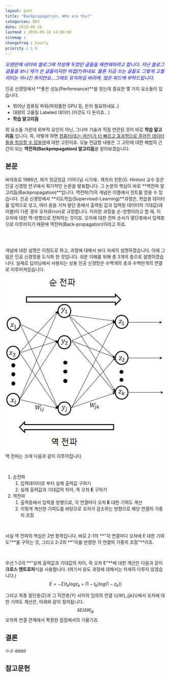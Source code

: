 ```yaml
---
layout: post
title: "Backpropagation, Who are You?"
categories: DEV
date: 2019-09-16
lastmod : 2019-09-16 14:00:00
sitemap :
changefreq : hourly
priority : 1.0
---
```




<span style="font-size:11pt;color:blue">*오랜만에 네이버 블로그에 작성해 두었던 글들을 재연재하려고 합니다. 지난 블로그 글들을 보니 제가 쓴 글들이지만 허접(?)하네요. 물론 지금 쓰는 글들도 그렇게 고퀄리티는 아니긴 하지만요...그래도 유익하길 바라며, 많은 피드백 부탁드립니다.*</span>



 인공 신경망에서 **좋은 성능(Performance)**을 얻는데 중요한 몇 가지 요소들이 있습니다. 

* 뛰어난 컴퓨팅 파워(파워풀한 GPU 등, 돈이 필요하네요..)
* 대량의 고품질 Labeled 데이터 (이것도 다 돈이죠.. )
* **학습 알고리듬**

위 요소들 가운데 외부적 요인이 아닌, 그나마 기술과 직접 연관된 것이 바로 **학습 알고리듬** 입니다. 즉, 어떻게 하면 <u>컴퓨터(또는 머신)가 더 빠르고 효과적으로 주어진 데이터들을 학습할 수 있을까</u>에 대한 고민이죠. 오늘 언급할 내용은 그 고민에 대한 해법의 근간이 되는 **역전파(Backpropagation) 알고리듬**을 알아보겠습니다. 



## 본문

 바야흐로 1986년, 제가 엉금엉금 기어다닐 시기에.. 제프리 힌튼(G. Hinton) 교수 등은 인공 신경망 연구에서 획기적인 논문을 발표합니다. 그 논문의 핵심이 바로 **역전파 알고리듬(Backpropagation)**입니다. 역전파(?)의 개념은 이름에서 힌트를 얻을 수 있습니다. 인공 신경망에서 **지도학습(Supervised-Learning)**과정은, 학습용 데이터를 입력으로 넣고, 여러 층을 거쳐 말단 층에서 출력된 값과 입력된 데이터의 기대값(레이블)이 다른 경우 오차(Error)로 규정합니다. 이러한 과정을 순-방향이라고 할 때,  이 오차에 대한 역-방향으로 전파하는 것이죠. 오차에 대한 전파 순서가 말단층에서 입력층으로 이루어지기 때문에 역전파(Back-propagation)이라고 하죠. 

<br><br>

개념에 대한 설명은 이정도로 하고, 과정에 대해서 보다 자세히 설명하겠습니다. 아래 그림은 인공 신경망을 도식화 한 것입니다. 쉬운 이해를 위해 총 3개의 층으로 설명하겠습니다. 실제로 딥러닝에서 사용되는 상용 인공 신경망은 수백개의 층과 수백만개의 연결로 이루어져있습니다. 



![img1](/assets/img/backpropagation1.png)



역 전파는 크게 다음과 같이 이루어집니다. 

<br>

1. 순전파
   1. 입력데이터로 부터 실제 출력값 구하기
   2. 실제 출력값과 기대값의 차이, 즉 오차 **E** 구하기
2. 역전파
   1. 출력층에서 입력층 방향으로, 각 연결마다 오차 **E** 대한 기여도 계산
   2. 이렇게 계산한 기여도를 바탕으로 오차가 감소하는 방향으로 해당 연결의 가중치 조정

<br>

 사실 역 전파의 핵심은 2번 항목입니다. 바로 2-1의 **"각 연결마다 오차에 E 대한 기여도"**를 구하는 것, 그리고 2-2의 **"이를 반영한 각 연결의 가중치 조정"**이죠. 

<br>

 우선 1-2의 **"실제 출력값과 기대값의 차이, 즉 오차 E"**에 대한 계산은 다음과 같이 **크로스 엔트로피**식을 사용합니다. (여기서 유도 과정에 대해서는 자세히 다루지 않겠습니다.)
$$
E=-\Sigma({t_klogz_k}+(1-t_k)log(1-z_k))
$$


그리고 최종 말단층(Z)과 그 직전층(Y) 사이의 임의의 연결 \\({W}_{jk}\\)에서 오차에 대한 기여도 계산은,  아래와 같이 정의됩니다. 
$$
\delta E/\delta W_{jk}
$$
오차와 연결 관계에서 특정한 접점에서의 기울기죠. 









## 결론

ㅇㄹ
dddd





## 참고문헌
